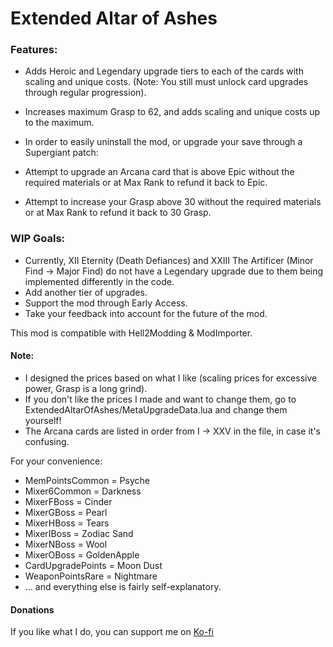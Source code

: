 # Extended Altar of Ashes

### Features:
- Adds Heroic and Legendary upgrade tiers to each of the cards with scaling and unique costs. (Note: You still must unlock card upgrades through regular progression).
- Increases maximum Grasp to 62, and adds scaling and unique costs up to the maximum.

- In order to easily uninstall the mod, or upgrade your save through a Supergiant patch:
- Attempt to upgrade an Arcana card that is above Epic without the required materials or at Max Rank to refund it back to Epic.
- Attempt to increase your Grasp above 30 without the required materials or at Max Rank to refund it back to 30 Grasp.

### WIP Goals:
- Currently, XII Eternity (Death Defiances) and XXIII The Artificer (Minor Find -> Major Find) do not have a Legendary upgrade due to them being implemented differently in the code.
- Add another tier of upgrades.
- Support the mod through Early Access.
- Take your feedback into account for the future of the mod.

This mod is compatible with Hell2Modding & ModImporter.

#### Note:
- I designed the prices based on what I like (scaling prices for excessive power, Grasp is a long grind).
- If you don't like the prices I made and want to change them, go to
ExtendedAltarOfAshes/MetaUpgradeData.lua and change them yourself!
- The Arcana cards are listed in order from I -> XXV in the file, in case it's confusing.

For your convenience:
- MemPointsCommon = Psyche
- Mixer6Common = Darkness
- MixerFBoss = Cinder
- MixerGBoss = Pearl
- MixerHBoss = Tears
- MixerIBoss = Zodiac Sand
- MixerNBoss = Wool
- MixerOBoss = GoldenApple
- CardUpgradePoints = Moon Dust
- WeaponPointsRare = Nightmare
- ... and everything else is fairly self-explanatory.

#### Donations
If you like what I do, you can support me on [Ko-fi](https://ko-fi.com/mehaz)